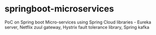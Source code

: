 # springboot-microservices
PoC on Spring boot Micro-services using Spring Cloud libraries - Eureka server, Netflix zuul gateway, Hystrix fault tolerance library, Spring kafka

